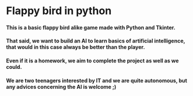 # Flappy bird in python

#### This is a basic flappy bird alike game made with Python and Tkinter.
#### That said, we want to build an AI to learn basics of artificial intelligence, that would in this case always be better than the player.

#### Even if it is a homework, we aim to complete the project as well as we could.
#### We are two teenagers interested by IT and we are quite autonomous, but any advices concerning the AI is welcome ;)
